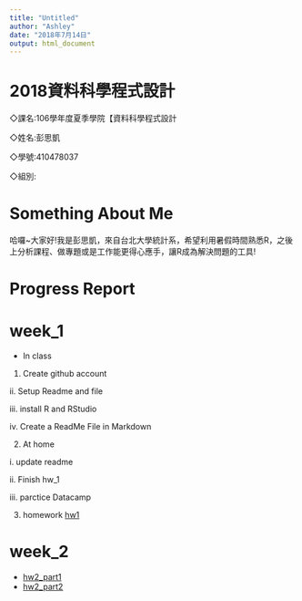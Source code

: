 ```yaml
---
title: "Untitled"
author: "Ashley"
date: "2018年7月14日"
output: html_document
---
```

#  2018資料科學程式設計

◇課名:106學年度夏季學院【資料科學程式設計

◇姓名:彭思凱

◇學號:410478037

◇組別:
  
  #  Something About Me
  
  哈囉~大家好!我是彭思凱，來自台北大學統計系，希望利用暑假時間熟悉R，之後上分析課程、做專題或是工作能更得心應手，讓R成為解決問題的工具!
  
  # Progress Report
  
  # week_1
  
  - In class
1. Create github account

ii. Setup Readme and file

iii. install R and RStudio

iv. Create a ReadMe File in Markdown 

2. At home

i. update readme

ii. Finish hw_1

iii. parctice Datacamp


3. homework
[hw1](https://ashley3477.github.io)

# week_2

- [hw2_part1](https://ashley3477.github.io/R_2018Summer/Week_2/task1.html)
- [hw2_part2]()